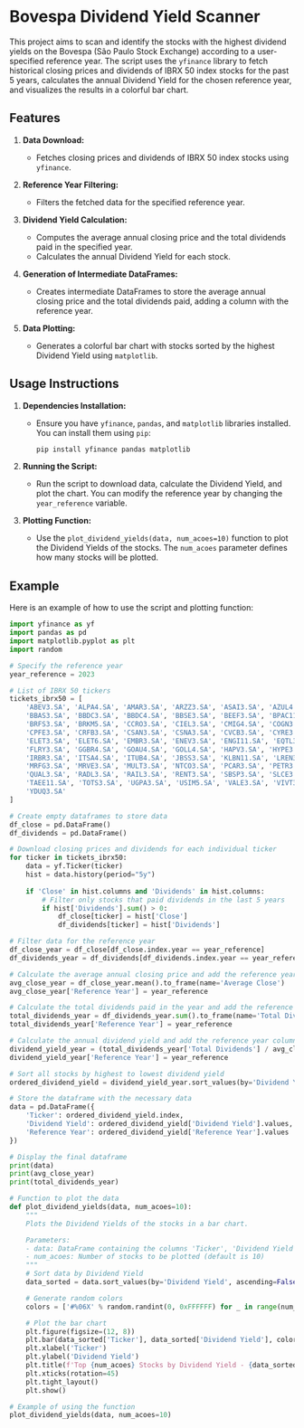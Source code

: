 # Bovespa Dividend Yield Scanner

This project aims to scan and identify the stocks with the highest dividend yields on the Bovespa (São Paulo Stock Exchange) according to a user-specified reference year. The script uses the `yfinance` library to fetch historical closing prices and dividends of IBRX 50 index stocks for the past 5 years, calculates the annual Dividend Yield for the chosen reference year, and visualizes the results in a colorful bar chart.

## Features

1. **Data Download:**
   - Fetches closing prices and dividends of IBRX 50 index stocks using `yfinance`.

2. **Reference Year Filtering:**
   - Filters the fetched data for the specified reference year.

3. **Dividend Yield Calculation:**
   - Computes the average annual closing price and the total dividends paid in the specified year.
   - Calculates the annual Dividend Yield for each stock.

4. **Generation of Intermediate DataFrames:**
   - Creates intermediate DataFrames to store the average annual closing price and the total dividends paid, adding a column with the reference year.

5. **Data Plotting:**
   - Generates a colorful bar chart with stocks sorted by the highest Dividend Yield using `matplotlib`.

## Usage Instructions

1. **Dependencies Installation:**
   - Ensure you have `yfinance`, `pandas`, and `matplotlib` libraries installed. You can install them using `pip`:
     ```sh
     pip install yfinance pandas matplotlib
     ```

2. **Running the Script:**
   - Run the script to download data, calculate the Dividend Yield, and plot the chart. You can modify the reference year by changing the `year_reference` variable.

3. **Plotting Function:**
   - Use the `plot_dividend_yields(data, num_acoes=10)` function to plot the Dividend Yields of the stocks. The `num_acoes` parameter defines how many stocks will be plotted.

## Example

Here is an example of how to use the script and plotting function:

```python
import yfinance as yf
import pandas as pd
import matplotlib.pyplot as plt
import random

# Specify the reference year
year_reference = 2023

# List of IBRX 50 tickers
tickets_ibrx50 = [
    'ABEV3.SA', 'ALPA4.SA', 'AMAR3.SA', 'ARZZ3.SA', 'ASAI3.SA', 'AZUL4.SA', 'B3SA3.SA', 
    'BBAS3.SA', 'BBDC3.SA', 'BBDC4.SA', 'BBSE3.SA', 'BEEF3.SA', 'BPAC11.SA', 'BRAP4.SA',
    'BRFS3.SA', 'BRKM5.SA', 'CCRO3.SA', 'CIEL3.SA', 'CMIG4.SA', 'COGN3.SA', 
    'CPFE3.SA', 'CRFB3.SA', 'CSAN3.SA', 'CSNA3.SA', 'CVCB3.SA', 'CYRE3.SA', 'ECOR3.SA', 'EGIE3.SA', 
    'ELET3.SA', 'ELET6.SA', 'EMBR3.SA', 'ENEV3.SA', 'ENGI11.SA', 'EQTL3.SA', 'EZTC3.SA', 
    'FLRY3.SA', 'GGBR4.SA', 'GOAU4.SA', 'GOLL4.SA', 'HAPV3.SA', 'HYPE3.SA',
    'IRBR3.SA', 'ITSA4.SA', 'ITUB4.SA', 'JBSS3.SA', 'KLBN11.SA', 'LREN3.SA', 'MGLU3.SA', 
    'MRFG3.SA', 'MRVE3.SA', 'MULT3.SA', 'NTCO3.SA', 'PCAR3.SA', 'PETR3.SA', 'PETR4.SA', 'PRIO3.SA', 
    'QUAL3.SA', 'RADL3.SA', 'RAIL3.SA', 'RENT3.SA', 'SBSP3.SA', 'SLCE3.SA', 'SUZB3.SA', 
    'TAEE11.SA', 'TOTS3.SA', 'UGPA3.SA', 'USIM5.SA', 'VALE3.SA', 'VIVT3.SA', 'WEGE3.SA', 
    'YDUQ3.SA'
]

# Create empty dataframes to store data
df_close = pd.DataFrame()
df_dividends = pd.DataFrame()

# Download closing prices and dividends for each individual ticker
for ticker in tickets_ibrx50:
    data = yf.Ticker(ticker)
    hist = data.history(period="5y")
    
    if 'Close' in hist.columns and 'Dividends' in hist.columns:
        # Filter only stocks that paid dividends in the last 5 years
        if hist['Dividends'].sum() > 0:
            df_close[ticker] = hist['Close']
            df_dividends[ticker] = hist['Dividends']

# Filter data for the reference year
df_close_year = df_close[df_close.index.year == year_reference]
df_dividends_year = df_dividends[df_dividends.index.year == year_reference]

# Calculate the average annual closing price and add the reference year column
avg_close_year = df_close_year.mean().to_frame(name='Average Close')
avg_close_year['Reference Year'] = year_reference

# Calculate the total dividends paid in the year and add the reference year column
total_dividends_year = df_dividends_year.sum().to_frame(name='Total Dividends')
total_dividends_year['Reference Year'] = year_reference

# Calculate the annual dividend yield and add the reference year column
dividend_yield_year = (total_dividends_year['Total Dividends'] / avg_close_year['Average Close']).sort_values(ascending=False).to_frame(name='Dividend Yield')
dividend_yield_year['Reference Year'] = year_reference

# Sort all stocks by highest to lowest dividend yield
ordered_dividend_yield = dividend_yield_year.sort_values(by='Dividend Yield', ascending=False)

# Store the dataframe with the necessary data
data = pd.DataFrame({
    'Ticker': ordered_dividend_yield.index,
    'Dividend Yield': ordered_dividend_yield['Dividend Yield'].values,
    'Reference Year': ordered_dividend_yield['Reference Year'].values
})

# Display the final dataframe
print(data)
print(avg_close_year)
print(total_dividends_year)

# Function to plot the data
def plot_dividend_yields(data, num_acoes=10):
    """
    Plots the Dividend Yields of the stocks in a bar chart.

    Parameters:
    - data: DataFrame containing the columns 'Ticker', 'Dividend Yield', and 'Reference Year'
    - num_acoes: Number of stocks to be plotted (default is 10)
    """
    # Sort data by Dividend Yield
    data_sorted = data.sort_values(by='Dividend Yield', ascending=False).head(num_acoes)

    # Generate random colors
    colors = ['#%06X' % random.randint(0, 0xFFFFFF) for _ in range(num_acoes)]

    # Plot the bar chart
    plt.figure(figsize=(12, 8))
    plt.bar(data_sorted['Ticker'], data_sorted['Dividend Yield'], color=colors)
    plt.xlabel('Ticker')
    plt.ylabel('Dividend Yield')
    plt.title(f'Top {num_acoes} Stocks by Dividend Yield - {data_sorted["Reference Year"].iloc[0]}')
    plt.xticks(rotation=45)
    plt.tight_layout()
    plt.show()

# Example of using the function
plot_dividend_yields(data, num_acoes=10)
